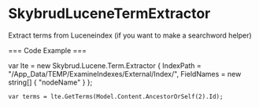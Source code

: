 SkybrudLuceneTermExtractor
==========================

Extract terms from Luceneindex (if you want to make a searchword helper)


=== Code Example ===


var lte = new Skybrud.Lucene.Term.Extractor
    {
        IndexPath = "/App_Data/TEMP/ExamineIndexes/External/Index/",
        FieldNames = new string[] { "nodeName" }
    };

    var terms = lte.GetTerms(Model.Content.AncestorOrSelf(2).Id);
